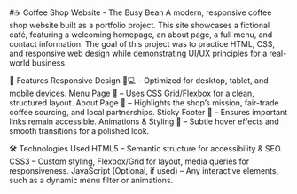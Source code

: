 #☕ Coffee Shop Website - The Busy Bean
A modern, responsive coffee shop website built as a portfolio project. This site showcases a fictional café, featuring a welcoming homepage, an about page, a full menu, and contact information. The goal of this project was to practice HTML, CSS, and responsive web design while demonstrating UI/UX principles for a real-world business.

🔹 Features
Responsive Design 📱💻 – Optimized for desktop, tablet, and mobile devices.
Menu Page 🍵 – Uses CSS Grid/Flexbox for a clean, structured layout.
About Page 🌱 – Highlights the shop’s mission, fair-trade coffee sourcing, and local partnerships.
Sticky Footer 📌 – Ensures important links remain accessible.
Animations & Styling 🎨 – Subtle hover effects and smooth transitions for a polished look.

🛠️ Technologies Used
HTML5 – Semantic structure for accessibility & SEO.
CSS3 – Custom styling, Flexbox/Grid for layout, media queries for responsiveness.
JavaScript (Optional, if used) – Any interactive elements, such as a dynamic menu filter or animations.
